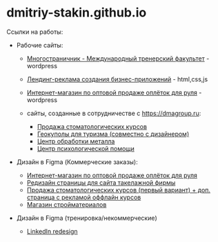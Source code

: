 # dmitriy-stakin.github.io
Ссылки на работы:
- Рабочие сайты:
    - [Многостраничник - Международный тренерский факультет](https://mtf-college.com/) - wordpress
    - [Лендинг-реклама создания бизнес-приложений](https://mtf-college.com/) - html,css,js
    - [Интернет-магазин по оптовой продаже оплёток для руля](https://opletki.ru) - wordpress
  
  - сайты, созданные в сотрудничестве с https://dmagroup.ru:
    - [Продажа стоматологических курсов](https://dkdent-learn.ru)
    - [Геокуполы для туризма (совместно с дизайнером)](https://sphera-organica.ru/)
    - [Центр обработки металла](https://centr-metalla.ru)
    - [Центр психологической помощи](https://психотерапевт-нск.рф)
   
- Дизайн в Figma (Коммерческие заказы):
    - [Интернет-магазин по оптовой продаже оплёток для руля](https://www.figma.com/file/W9vu5FYcyJjqpcMrYRvWeL/opletki.ru-(Copy)?type=design&node-id=0-1&mode=design&t=31yO4ENe2pIhdY2w-0)
    - [Редизайн страницы для сайта такелажной фирмы](https://www.figma.com/file/q4XEJIxgGuAetdSuf5KCj9/TakelagE?type=design&node-id=0-1&mode=design&t=25TBQm9d2owp5NQj-0)
    - [Продажа стоматологических курсов (первый вариант) + доп. страница с рекламой оффлайн курсов](https://www.figma.com/file/ZGR1wJN4VHDbALF8A4zVGi/dk-dent?type=design&node-id=21-141&mode=design&t=KnnYruepfETY0yV8-0)
    - [Магазин стройматериалов](https://www.figma.com/file/RO7MhVrrnV5nlM7S0nQj1w/Buildings?type=design&node-id=0-1&mode=design&t=1EsUFwiGVgIFnjDP-0)
 
- Дизайн в Figma (тренировка/некоммерческие)
    - [LinkedIn redesign](https://www.figma.com/file/cus9rH5papV33EAWaQiFv7/RedesignLinkedlin-(Copy)?type=design&node-id=0-1&mode=design&t=xQdf0zMB4wOWrhM0-0)


